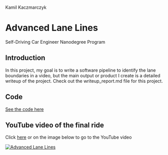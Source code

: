 Kamil Kaczmarczyk

# Advanced Lane Lines
Self-Driving Car Engineer Nanodegree Program

## Introduction

In this project, my goal is to write a software pipeline to identify the lane boundaries in a video, but the main output or product I create is a detailed writeup of the project. Check out the writeup_report.md file for this project.

## Code

[See the code here](https://www.github.com/Kamil-K/Self-Driving-Car/blob/master/Advanced_lane_lines/model.ipynb)

## YouTube video of the final ride
Click [here](https://youtu.be/9WiEj0LNV6s) or on the image below to go to the YouTube video<p>
[![Advanced Lane Lines](https://img.youtube.com/vi/9WiEj0LNV6s/0.jpg)](https://youtu.be/9WiEj0LNV6s)
